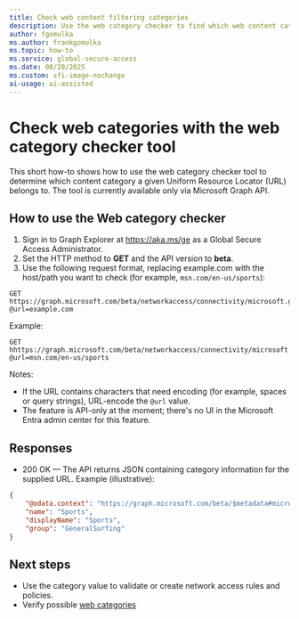 ```yaml
---
title: Check web content filtering categories
description: Use the web category checker to find which web content category a URL belongs to via Microsoft Graph.
author: fgomulka
ms.author: frankgomulka
ms.topic: how-to
ms.service: global-secure-access
ms.date: 08/28/2025
ms.custom: sfi-image-nochange
ai-usage: ai-assisted
---
```


# Check web categories with the web category checker tool

This short how-to shows how to use the web category checker tool to determine which content category a given Uniform Resource Locator (URL) belongs to. The tool is currently available only via Microsoft Graph API.

## How to use the Web category checker

1. Sign in to Graph Explorer at https://aka.ms/ge as a Global Secure Access Administrator.
2. Set the HTTP method to **GET** and the API version to **beta**.
3. Use the following request format, replacing example.com with the host/path you want to check (for example, `msn.com/en-us/sports`):

```http
GET https://graph.microsoft.com/beta/networkaccess/connectivity/microsoft.graph.networkaccess.getWebCategoryByUrl(url='@url')?@url=example.com
```

Example:

```http
GET hhttps://graph.microsoft.com/beta/networkaccess/connectivity/microsoft.graph.networkaccess.getWebCategoryByUrl(url='@url')?@url=msn.com/en-us/sports
```

Notes:
- If the URL contains characters that need encoding (for example, spaces or query strings), URL-encode the `@url` value.
- The feature is API-only at the moment; there's no UI in the Microsoft Entra admin center for this feature.

## Responses

- 200 OK — The API returns JSON containing category information for the supplied URL. Example (illustrative):

```json
{
    "@odata.context": "https://graph.microsoft.com/beta/$metadata#microsoft.graph.networkaccess.webCategory",
    "name": "Sports",
    "displayName": "Sports",
    "group": "GeneralSurfing"
}
```

## Next steps

- Use the category value to validate or create network access rules and policies.
- Verify possible [web categories](reference-web-content-filtering-categories.md)
